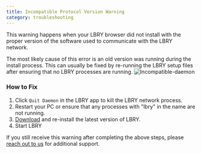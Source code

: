```yaml
---
title: Incompatible Protocol Version Warning
category: troubleshooting
---
```


This warning happens when your LBRY browser did not install with the proper version of the software used to communicate with the LBRY network.

The most likely cause of this error is an old version was running during the install process.  This can usually be fixed by re-running the LBRY setup files after ensuring that no LBRY processes are running.
![Incompatible-daemon](https://spee.ch/e/incompatible.png)

### How to Fix

1. Click `Quit Daemon` in the LBRY app to kill the LBRY network process. 
1. Restart your PC or ensure that any processes with "lbry" in the name are not running. 
1. [Download](https://github.com/lbryio/lbry-app/releases) and re-install the latest version of LBRY. 
1. Start LBRY

If you still receive this warning after completing the above steps, please [reach out to us](https://lbry.io/faq/how-to-report-bugs) for additional support. 
